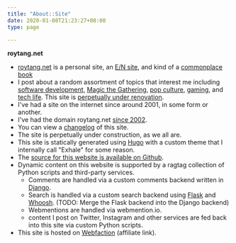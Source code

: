 ```yaml
---
title: "About::Site"
date: 2020-01-08T21:23:27+08:00
type: page

---
```


**roytang.net**

- [roytang.net](https://roytang.net) is a personal site, an [E/N site](http://sawv.org/en.html), and kind of a [commonplace book](https://en.wikipedia.org/wiki/Commonplace_book)
- I post about a random assortment of topics that interest me including [software development](/tags/software-development/), [Magic the Gathering](/tags/magic-the-gathering/), [pop culture](/tags/pop-culture), [gaming](/tags/gaming), and [tech life](tags). This site is [perpetually under renovation](/2019/08/perpetually-under-renovation/).
- I've had a site on the internet since around 2001, in some form or another. 
- I've had the domain roytang.net [since 2002](/2006/02/welcome-to-roytang-net/). 
- You can view a [changelog](/tags/changelog) of this site. 
- The site is perpetually under construction, as we all are.
- This site is statically generated using [Hugo](https://gohugo.io/) with a custom theme that I internally call "Exhale" for some reason.
- The [source for this website is available on Github](https://github.com/roytang/blog). 
- Dynamic content on this website is supported by a ragtag collection of Python scripts and third-party services.
  - Comments are handled via a custom comments backend written in [Django](https://www.djangoproject.com/).
  - Search is handled via a custom search backend using [Flask](https://palletsprojects.com/p/flask/) and [Whoosh](https://whoosh.readthedocs.io/en/latest/intro.html). (TODO: Merge the Flask backend into the Django backend)
  - Webmentions are handled via webmention.io.
  - content I post on Twitter, Instagram and other services are fed back into this site via custom Python scripts.
- This site is hosted on [Webfaction](https://www.webfaction.com/?aid=7808) (affiliate link). 

